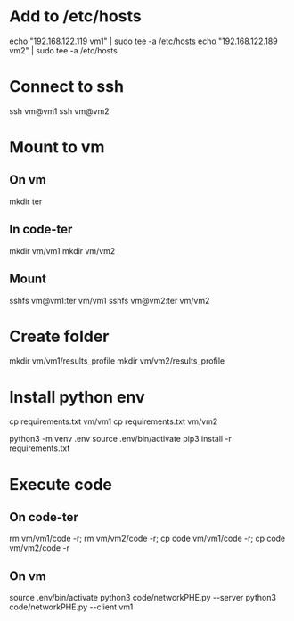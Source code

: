 # Add to /etc/hosts
echo "192.168.122.119 vm1" | sudo tee -a /etc/hosts
echo "192.168.122.189 vm2" | sudo tee -a /etc/hosts

# Connect to ssh
ssh vm@vm1
ssh vm@vm2

# Mount to vm
## On vm
mkdir ter

## In code-ter
mkdir vm/vm1
mkdir vm/vm2

## Mount
sshfs vm@vm1:ter vm/vm1
sshfs vm@vm2:ter vm/vm2

# Create folder
mkdir vm/vm1/results_profile
mkdir vm/vm2/results_profile

# Install python env
cp requirements.txt vm/vm1
cp requirements.txt vm/vm2

python3 -m venv .env
source .env/bin/activate
pip3 install -r requirements.txt

# Execute code
## On code-ter
rm vm/vm1/code -r; rm vm/vm2/code -r; cp code vm/vm1/code -r; cp code vm/vm2/code -r

## On vm
source .env/bin/activate
python3 code/networkPHE.py --server
python3 code/networkPHE.py --client vm1